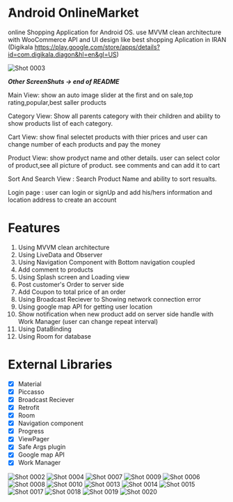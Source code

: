 # َAndroid OnlineMarket
online Shopping Application for Android OS. use MVVM clean architecture with WooCommerce API and UI design like best shopping Aplication in IRAN (Digikala   https://play.google.com/store/apps/details?id=com.digikala.diagon&hl=en&gl=US)

![Shot 0003](https://user-images.githubusercontent.com/68108190/116427246-1a326c80-a859-11eb-9164-91e83cb19e97.png)

***Other ScreenShuts -> end of README***

Main View: show an auto image slider at the first and on sale,top rating,popular,best saller products

Category View: Show all parents category with their children and ability to show products list of each category.

Cart View: show final selectet products with thier prices and user can change number of each products  and pay the money

Product View: show prodyct name and other details. user can select color of product,see all picture of product. see comments and can add it to cart

Sort And Search View : Search Product Name and ability to sort resualts.

Login page : user can login or signUp and add his/hers information and location address to create an account 

# َFeatures
1. Using MVVM clean architecture
2. Using LiveData and Observer
3. Using Navigation Component with Bottom navigation coupled
4. Add comment to products
5. Using Splash screen and Loading view
6. Post customer's Order to server side
7. Add Coupon to total price of an order
8. Using Broadcast Reciever to Showing network connection error 
9. Using google map API for getting user location
10. Show notification when new product add on server side handle with Work Manager (user can change repeat interval)
11. Using DataBinding
12. Using Room for database
 
 # َExternal Libraries
- [x] Material
- [x] Piccasso
- [x] Broadcast Reciever
- [x] Retrofit
- [x] Room
- [x] Navigation component
- [x] Progress
- [x] ViewPager
- [x] Safe Args plugin
- [x] Google map API
- [x] Work Manager

![Shot 0002](https://user-images.githubusercontent.com/68108190/116427245-1999d600-a859-11eb-985e-fa26221bb60c.png)
![Shot 0004](https://user-images.githubusercontent.com/68108190/116427253-1acb0300-a859-11eb-8639-f09ed5f1b17c.png)
![Shot 0007](https://user-images.githubusercontent.com/68108190/116427263-1bfc3000-a859-11eb-9ff5-aed803c60ad5.png)
![Shot 0009](https://user-images.githubusercontent.com/68108190/116427215-130b5e80-a859-11eb-8bda-51c1d21b4f62.png)
![Shot 0006](https://user-images.githubusercontent.com/68108190/116427259-1b639980-a859-11eb-8b68-1d6c7515bb4d.png)
![Shot 0008](https://user-images.githubusercontent.com/68108190/116427264-1c94c680-a859-11eb-95e2-ca03a5c2fad0.png)
![Shot 0010](https://user-images.githubusercontent.com/68108190/116427220-156db880-a859-11eb-8943-10a70f9eb252.png)
![Shot 0013](https://user-images.githubusercontent.com/68108190/116427223-16064f00-a859-11eb-9ba2-c1d8bf607ded.png)
![Shot 0014](https://user-images.githubusercontent.com/68108190/116427226-169ee580-a859-11eb-8468-33a45a41d675.png)
![Shot 0015](https://user-images.githubusercontent.com/68108190/116427227-17377c00-a859-11eb-805d-34d416f39442.png)
![Shot 0017](https://user-images.githubusercontent.com/68108190/116427229-17d01280-a859-11eb-8dbb-5012cb5eb969.png)
![Shot 0018](https://user-images.githubusercontent.com/68108190/116427235-17d01280-a859-11eb-8470-8b7d63d24634.png)
![Shot 0019](https://user-images.githubusercontent.com/68108190/116427239-19013f80-a859-11eb-8f35-da6a9ba906aa.png)
![Shot 0020](https://user-images.githubusercontent.com/68108190/116427242-19013f80-a859-11eb-81e4-24ef786d8712.png)



